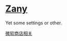 # [Zany](https://github.com/chaosannals/zany)

Yet some settings or other.

[微软商店相关](https://store.rg-adguard.net/)

